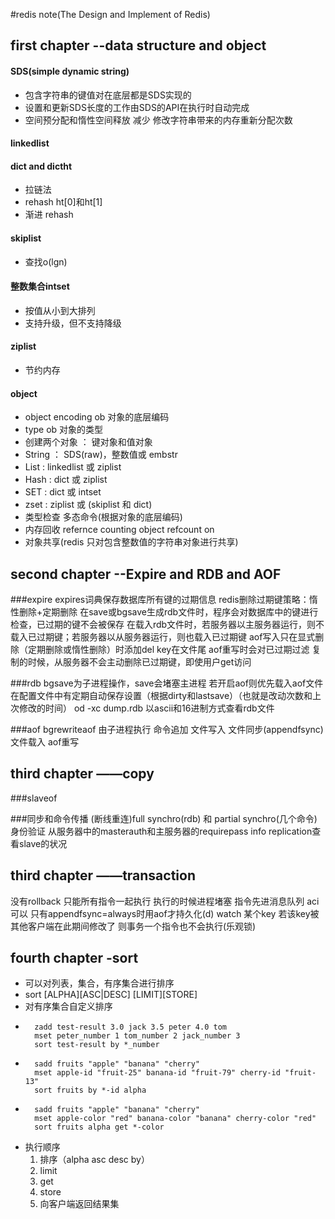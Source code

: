 #redis note(The Design and Implement of Redis)

## first chapter --data structure and object

#### SDS(simple dynamic string) 
- 包含字符串的键值对在底层都是SDS实现的
- 设置和更新SDS长度的工作由SDS的API在执行时自动完成
- 空间预分配和惰性空间释放 减少 修改字符串带来的内存重新分配次数

#### linkedlist

#### dict and dictht
- 拉链法
- rehash   ht[0]和ht[1]
- 渐进 rehash

#### skiplist
- 查找o(lgn)

#### 整数集合intset
- 按值从小到大排列
- 支持升级，但不支持降级

#### ziplist
- 节约内存

#### object
- object encoding ob   对象的底层编码
- type ob   对象的类型
- 创建两个对象 ： 键对象和值对象
- String  ： SDS(raw)，整数值或 embstr
- List : linkedlist 或 ziplist
- Hash : dict 或 ziplist
- SET :  dict 或 intset
- zset : ziplist 或 (skiplist 和 dict)
- 类型检查 多态命令(根据对象的底层编码)
- 内存回收 refernce counting    object refcount on
- 对象共享(redis 只对包含整数值的字符串对象进行共享)

## second chapter --Expire and RDB and AOF 

###expire
expires词典保存数据库所有键的过期信息
redis删除过期键策略：惰性删除+定期删除
在save或bgsave生成rdb文件时，程序会对数据库中的键进行检查，已过期的键不会被保存
在载入rdb文件时，若服务器以主服务器运行，则不载入已过期键；若服务器以从服务器运行，则也载入已过期键
aof写入只在显式删除（定期删除或惰性删除）时添加del key在文件尾
aof重写时会对已过期过滤
复制的时候，从服务器不会主动删除已过期键，即使用户get访问

###rdb
bgsave为子进程操作，save会堵塞主进程
若开启aof则优先载入aof文件
在配置文件中有定期自动保存设置（根据dirty和lastsave）（也就是改动次数和上次修改的时间）
od -xc dump.rdb 以ascii和16进制方式查看rdb文件

###aof
bgrewriteaof 由子进程执行
命令追加 文件写入 文件同步(appendfsync)
文件载入
aof重写 

## third chapter ——copy
###slaveof

###同步和命令传播
(断线重连)full synchro(rdb) 和 partial synchro(几个命令)
身份验证 从服务器中的masterauth和主服务器的requirepass
info replication查看slave的状况


## third chapter  ——transaction
没有rollback  只能所有指令一起执行   执行的时候进程堵塞
指令先进消息队列
aci可以  只有appendfsync=always时用aof才持久化(d)
watch 某个key   若该key被其他客户端在此期间修改了  则事务一个指令也不会执行(乐观锁)


## fourth chapter   -sort
- 可以对列表，集合，有序集合进行排序
- sort<key> [ALPHA][ASC|DESC] [LIMIT][STORE]
- 对有序集合自定义排序
- ```
    zadd test-result 3.0 jack 3.5 peter 4.0 tom
    mset peter_number 1 tom_number 2 jack_number 3
    sort test-result by *_number
   ```
- ```      
    sadd fruits "apple" "banana" "cherry"
    mset apple-id "fruit-25" banana-id "fruit-79" cherry-id "fruit-13"
    sort fruits by *-id alpha
  ```
- ```
    sadd fruits "apple" "banana" "cherry"
    mset apple-color "red" banana-color "banana" cherry-color "red"
    sort fruits alpha get *-color
  ```
- 执行顺序
  1. 排序（alpha asc desc by）
  2. limit
  3. get
  4. store
  5. 向客户端返回结果集

                                                                                                                                    
      





    


  


